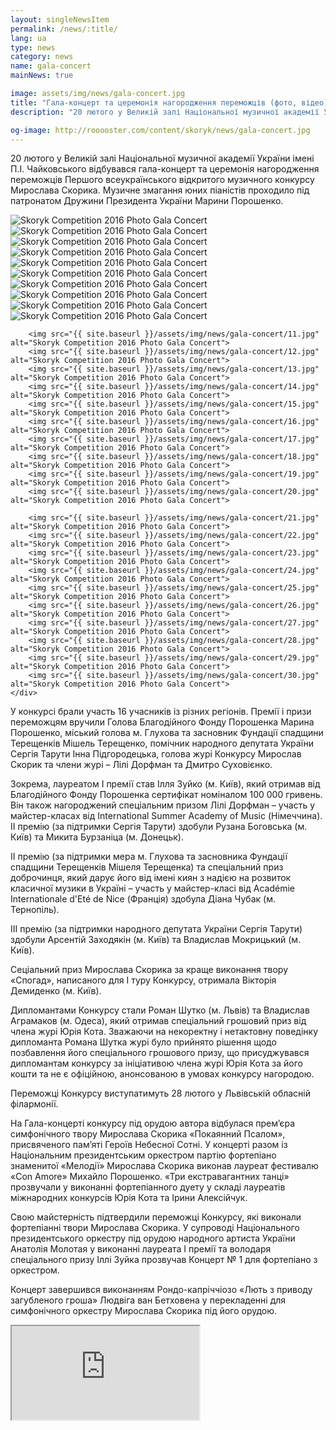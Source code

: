 ```yaml
---
layout: singleNewsItem
permalink: /news/:title/
lang: ua
type: news
category: news
name: gala-concert
mainNews: true

image: assets/img/news/gala-concert.jpg
title: "Гала-концерт та церемонія нагородження переможців (фото, відео)"
description: "20 лютого у Великій залі Національної музичної академії України імені П.І. Чайковського відбувався гала-концерт та церемонія нагородження переможців Першого всеукраїнського відкритого музичного конкурсу Мирослава Скорика"

og-image: http://rooooster.com/content/skoryk/news/gala-concert.jpg
---
```


20 лютого у Великій залі Національної музичної академії України імені П.І. Чайковського відбувався гала-концерт та церемонія нагородження переможців Першого всеукраїнського відкритого музичного конкурсу Мирослава Скорика. Музичне змагання юних піаністів проходило під патронатом Дружини Президента України Марини Порошенко.

<div class="gallery">
    <div class="fotorama">
        <img src="{{ site.baseurl }}/assets/img/news/gala-concert/01.jpg" alt="Skoryk Competition 2016 Photo Gala Concert">
        <img src="{{ site.baseurl }}/assets/img/news/gala-concert/02.jpg" alt="Skoryk Competition 2016 Photo Gala Concert">
        <img src="{{ site.baseurl }}/assets/img/news/gala-concert/03.jpg" alt="Skoryk Competition 2016 Photo Gala Concert">
        <img src="{{ site.baseurl }}/assets/img/news/gala-concert/04.jpg" alt="Skoryk Competition 2016 Photo Gala Concert">
        <img src="{{ site.baseurl }}/assets/img/news/gala-concert/05.jpg" alt="Skoryk Competition 2016 Photo Gala Concert">
        <img src="{{ site.baseurl }}/assets/img/news/gala-concert/06.jpg" alt="Skoryk Competition 2016 Photo Gala Concert">
        <img src="{{ site.baseurl }}/assets/img/news/gala-concert/07.jpg" alt="Skoryk Competition 2016 Photo Gala Concert">
        <img src="{{ site.baseurl }}/assets/img/news/gala-concert/08.jpg" alt="Skoryk Competition 2016 Photo Gala Concert">
        <img src="{{ site.baseurl }}/assets/img/news/gala-concert/09.jpg" alt="Skoryk Competition 2016 Photo Gala Concert">
        <img src="{{ site.baseurl }}/assets/img/news/gala-concert/10.jpg" alt="Skoryk Competition 2016 Photo Gala Concert">

        <img src="{{ site.baseurl }}/assets/img/news/gala-concert/11.jpg" alt="Skoryk Competition 2016 Photo Gala Concert">
        <img src="{{ site.baseurl }}/assets/img/news/gala-concert/12.jpg" alt="Skoryk Competition 2016 Photo Gala Concert">
        <img src="{{ site.baseurl }}/assets/img/news/gala-concert/13.jpg" alt="Skoryk Competition 2016 Photo Gala Concert">
        <img src="{{ site.baseurl }}/assets/img/news/gala-concert/14.jpg" alt="Skoryk Competition 2016 Photo Gala Concert">
        <img src="{{ site.baseurl }}/assets/img/news/gala-concert/15.jpg" alt="Skoryk Competition 2016 Photo Gala Concert">
        <img src="{{ site.baseurl }}/assets/img/news/gala-concert/16.jpg" alt="Skoryk Competition 2016 Photo Gala Concert">
        <img src="{{ site.baseurl }}/assets/img/news/gala-concert/17.jpg" alt="Skoryk Competition 2016 Photo Gala Concert">
        <img src="{{ site.baseurl }}/assets/img/news/gala-concert/18.jpg" alt="Skoryk Competition 2016 Photo Gala Concert">
        <img src="{{ site.baseurl }}/assets/img/news/gala-concert/19.jpg" alt="Skoryk Competition 2016 Photo Gala Concert">
        <img src="{{ site.baseurl }}/assets/img/news/gala-concert/20.jpg" alt="Skoryk Competition 2016 Photo Gala Concert">

        <img src="{{ site.baseurl }}/assets/img/news/gala-concert/21.jpg" alt="Skoryk Competition 2016 Photo Gala Concert">
        <img src="{{ site.baseurl }}/assets/img/news/gala-concert/22.jpg" alt="Skoryk Competition 2016 Photo Gala Concert">
        <img src="{{ site.baseurl }}/assets/img/news/gala-concert/23.jpg" alt="Skoryk Competition 2016 Photo Gala Concert">
        <img src="{{ site.baseurl }}/assets/img/news/gala-concert/24.jpg" alt="Skoryk Competition 2016 Photo Gala Concert">
        <img src="{{ site.baseurl }}/assets/img/news/gala-concert/25.jpg" alt="Skoryk Competition 2016 Photo Gala Concert">
        <img src="{{ site.baseurl }}/assets/img/news/gala-concert/26.jpg" alt="Skoryk Competition 2016 Photo Gala Concert">
        <img src="{{ site.baseurl }}/assets/img/news/gala-concert/27.jpg" alt="Skoryk Competition 2016 Photo Gala Concert">
        <img src="{{ site.baseurl }}/assets/img/news/gala-concert/28.jpg" alt="Skoryk Competition 2016 Photo Gala Concert">
        <img src="{{ site.baseurl }}/assets/img/news/gala-concert/29.jpg" alt="Skoryk Competition 2016 Photo Gala Concert">
        <img src="{{ site.baseurl }}/assets/img/news/gala-concert/30.jpg" alt="Skoryk Competition 2016 Photo Gala Concert">
    </div>
</div>

У конкурсі брали участь 16 учасників із різних регіонів. Премії і призи переможцям вручили Голова Благодійного Фонду Порошенка Марина Порошенко, міський голова м. Глухова та засновник Фундації спадщини Терещенків Мішель Терещенко, помічник народного депутата України Сергія Тарути Інна Підгородецька, голова журі Конкурсу Мирослав Скорик та члени журі – Лілі Дорфман та Дмитро Суховієнко.

Зокрема, лауреатом І премії став Ілля Зуйко (м. Київ), який отримав від Благодійного Фонду Порошенка сертифікат номіналом 100 000 гривень. Він також нагороджений спеціальним призом Лілі Дорфман – участь у майстер-класах  від International Summer Academy of Music (Німеччина).
ІІ премію (за підтримки Сергія Тарути) здобули Рузана Боговська (м. Київ) та Микита Бурзанiца  (м. Донецьк).

ІІ премію (за підтримки мера м. Глухова та засновника Фундації спадщини Терещенків Мішеля Терещенка) та спеціальний приз доброчинця, який дарує його від імені киян з надією на розвиток класичної музики в Україні – участь у майстер-класі від Académie Internationale d'Eté de Nice (Франція) здобула Діана Чубак (м. Тернопіль).

ІІІ премію (за підтримки народного депутата України Сергія Тарути) здобули Арсентій Заходякін (м. Київ) та Владислав Мокрицький (м. Київ).

Сеціальний приз Мирослава Скорика за краще виконання твору «Спогад», написаного для І туру Конкурсу, отримала Вікторія Демиденко (м. Київ).

Дипломантами Конкурсу стали Роман Шутко (м. Львів) та Владислав Аграмаков (м. Одеса), який отримав спеціальний грошовий приз від члена журі Юрія Кота. Зважаючи на некоректну і нетактовну поведінку дипломанта Романа Шутка журі було прийнято рішення щодо позбавлення його спеціального грошового призу, що присуджувався дипломантам конкурсу за ініціативою члена журі Юрія Кота за його кошти та не є офіційною, анонсованою в умовах конкурсу нагородою.

Переможці Конкурсу виступатимуть 28 лютого у Львівській обласній філармонії.

На Гала-концерті конкурсу під орудою автора відбулася прем’єра симфонічного твору Мирослава Скорика  «Покаянний Псалом», присвяченого пам’яті Героїв Небесної Сотні. У концерті разом із Національним президентським оркестром партію фортепіано знаменитої «Мелодії» Мирослава Скорика виконав лауреат фестивалю «Con Amore»  Михайло Порошенко. «Три екстравагантних танці» прозвучали у виконанні фортепіанного дуету у складі лауреатів міжнародних конкурсів Юрія Кота та Ірини Алексійчук.

Свою майстерність підтвердили переможці Конкурсу, які виконали фортепіанні твори Мирослава Скорика. У супроводі Національного президентського оркестру під орудою народного артиста України Анатолія Молотая у виконанні лауреата І премії та володаря спеціального призу Іллі Зуйка прозвучав Концерт № 1 для фортепіано з оркестром.

Концерт завершився виконанням Рондо-капріччіозо «Лють з приводу загубленого гроша» Людвіга ван Бетховена у перекладенні для симфонічного оркестру Мирослава Скорика під його орудою.

<div class="video-content">
    <div class="video-content__ratio">
        <iframe class="video-content__iframe" src="https://www.youtube.com/embed/MEYOo3N1c-c"></iframe>
    </div>
</div>

